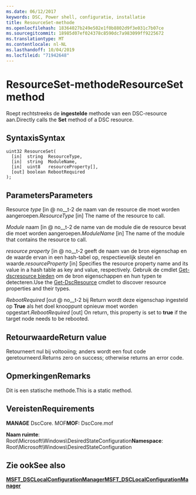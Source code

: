 ```yaml
---
ms.date: 06/12/2017
keywords: DSC, Power shell, configuratie, installatie
title: ResourceSet-methode
ms.openlocfilehash: 18364027b249e502e1f0b8802d9f3e031c7b07ce
ms.sourcegitcommit: 18985d07ef024378c8590dc7a983099ff9225672
ms.translationtype: MT
ms.contentlocale: nl-NL
ms.lasthandoff: 10/04/2019
ms.locfileid: "71942648"
---
```

# <a name="resourceset-method"></a><span data-ttu-id="7b8e9-103">ResourceSet-methode</span><span class="sxs-lookup"><span data-stu-id="7b8e9-103">ResourceSet method</span></span>

<span data-ttu-id="7b8e9-104">Roept rechtstreeks de **ingestelde** methode van een DSC-resource aan.</span><span class="sxs-lookup"><span data-stu-id="7b8e9-104">Directly calls the **Set** method of a DSC resource.</span></span>

## <a name="syntax"></a><span data-ttu-id="7b8e9-105">Syntaxis</span><span class="sxs-lookup"><span data-stu-id="7b8e9-105">Syntax</span></span>

```mof
uint32 ResourceSet(
  [in]  string  ResourceType,
  [in]  string  ModuleName,
  [in]  uint8   resourceProperty[],
  [out] boolean RebootRequired
);
```

## <a name="parameters"></a><span data-ttu-id="7b8e9-106">Parameters</span><span class="sxs-lookup"><span data-stu-id="7b8e9-106">Parameters</span></span>

<span data-ttu-id="7b8e9-107">Resource *type* \[in @ no__t-2 de naam van de resource die moet worden aangeroepen.</span><span class="sxs-lookup"><span data-stu-id="7b8e9-107">*ResourceType* \[in\] The name of the resource to call.</span></span>

<span data-ttu-id="7b8e9-108">*Module* naam \[in @ no__t-2 de name van de module die de resource bevat die moet worden aangeroepen.</span><span class="sxs-lookup"><span data-stu-id="7b8e9-108">*ModuleName* \[in\] The name of the module that contains the resource to call.</span></span>

<span data-ttu-id="7b8e9-109">*resource property* \[in @ no__t-2 geeft de naam van de bron eigenschap en de waarde ervan in een hash-tabel op, respectievelijk sleutel en waarde.</span><span class="sxs-lookup"><span data-stu-id="7b8e9-109">*resourceProperty* \[in\] Specifies the resource property name and its value in a hash table as key and value, respectively.</span></span> <span data-ttu-id="7b8e9-110">Gebruik de cmdlet [Get-dscresource bieden](/powershell/module/PSDesiredStateConfiguration/Get-DscResource) om de bron eigenschappen en hun typen te detecteren.</span><span class="sxs-lookup"><span data-stu-id="7b8e9-110">Use the [Get-DscResource](/powershell/module/PSDesiredStateConfiguration/Get-DscResource) cmdlet to discover resource properties and their types.</span></span>

<span data-ttu-id="7b8e9-111">*RebootRequired* \[out @ no__t-2 bij Return wordt deze eigenschap ingesteld op **True** als het doel knooppunt opnieuw moet worden opgestart.</span><span class="sxs-lookup"><span data-stu-id="7b8e9-111">*RebootRequired* \[out\] On return, this property is set to **true** if the target node needs to be rebooted.</span></span>

## <a name="return-value"></a><span data-ttu-id="7b8e9-112">Retourwaarde</span><span class="sxs-lookup"><span data-stu-id="7b8e9-112">Return value</span></span>

<span data-ttu-id="7b8e9-113">Retourneert nul bij voltooiing; anders wordt een fout code geretourneerd.</span><span class="sxs-lookup"><span data-stu-id="7b8e9-113">Returns zero on success; otherwise returns an error code.</span></span>

## <a name="remarks"></a><span data-ttu-id="7b8e9-114">Opmerkingen</span><span class="sxs-lookup"><span data-stu-id="7b8e9-114">Remarks</span></span>

<span data-ttu-id="7b8e9-115">Dit is een statische methode.</span><span class="sxs-lookup"><span data-stu-id="7b8e9-115">This is a static method.</span></span>

## <a name="requirements"></a><span data-ttu-id="7b8e9-116">Vereisten</span><span class="sxs-lookup"><span data-stu-id="7b8e9-116">Requirements</span></span>

<span data-ttu-id="7b8e9-117">**MANAGE** DscCore. MOF</span><span class="sxs-lookup"><span data-stu-id="7b8e9-117">**MOF:** DscCore.mof</span></span>

<span data-ttu-id="7b8e9-118">**Naam ruimte**: Root\Microsoft\Windows\DesiredStateConfiguration</span><span class="sxs-lookup"><span data-stu-id="7b8e9-118">**Namespace**: Root\Microsoft\Windows\DesiredStateConfiguration</span></span>

## <a name="see-also"></a><span data-ttu-id="7b8e9-119">Zie ook</span><span class="sxs-lookup"><span data-stu-id="7b8e9-119">See also</span></span>

[<span data-ttu-id="7b8e9-120">**MSFT_DSCLocalConfigurationManager**</span><span class="sxs-lookup"><span data-stu-id="7b8e9-120">**MSFT_DSCLocalConfigurationManager**</span></span>](msft-dsclocalconfigurationmanager.md)
